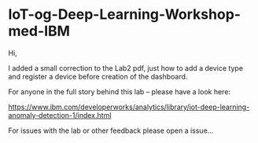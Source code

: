 # IoT-og-Deep-Learning-Workshop-med-IBM
Hi,

I added a small correction to the Lab2 pdf, just how to add a device type and register a device before creation of the dashboard.

For anyone in the full story behind this lab – please have a look here:

https://www.ibm.com/developerworks/analytics/library/iot-deep-learning-anomaly-detection-1/index.html

For issues with the lab or other feedback please open a issue… 

